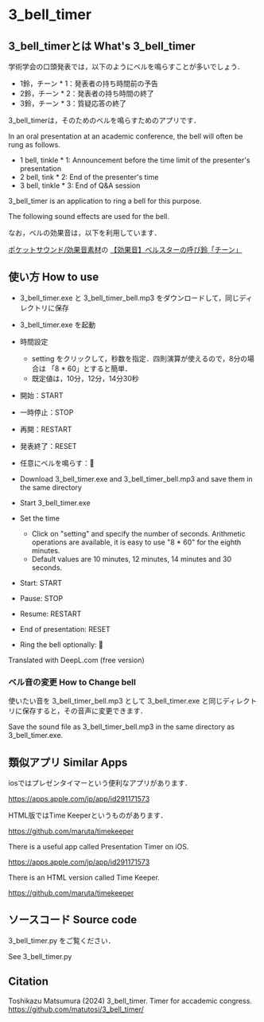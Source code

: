 # 3_bell_timer

## 3_bell_timerとは What's 3_bell_timer

学術学会の口頭発表では，以下のようにベルを鳴らすことが多いでしょう．

- 1鈴，チーン * 1：発表者の持ち時間前の予告  
- 2鈴，チーン * 2：発表者の持ち時間の終了  
- 3鈴，チーン * 3：質疑応答の終了  

3_bell_timerは，そのためのベルを鳴らすためのアプリです．


In an oral presentation at an academic conference, the bell will often be rung as follows.

- 1 bell, tinkle * 1: Announcement before the time limit of the presenter's presentation  
- 2 bell, tink * 2: End of the presenter's time  
- 3 bell, tinkle * 3: End of Q&A session  

3_bell_timer is an application to ring a bell for this purpose.

The following sound effects are used for the bell.


なお，ベルの効果音は，以下を利用しています．

<a href="https://pocket-se.info/">ポケットサウンド/効果音素材</a>の
<a href="https://pocket-se.info/archives/603s/">【効果音】ベルスターの呼び鈴「チーン」</a>

## 使い方 How to use

- 3_bell_timer.exe と 3_bell_timer_bell.mp3 をダウンロードして，同じディレクトリに保存   
- 3_bell_timer.exe を起動   
- 時間設定
    - setting をクリックして，秒数を指定．四則演算が使えるので，8分の場合は 「8 * 60」とすると簡単．
    - 既定値は，10分，12分，14分30秒
- 開始：START
- 一時停止：STOP
- 再開：RESTART
- 発表終了：RESET
- 任意にベルを鳴らす：🔔

- Download 3_bell_timer.exe and 3_bell_timer_bell.mp3 and save them in the same directory   
- Start 3_bell_timer.exe   
- Set the time
    - Click on "setting" and specify the number of seconds. Arithmetic operations are available, it is easy to use "8 * 60" for the eighth minutes.   
    - Default values are 10 minutes, 12 minutes, 14 minutes and 30 seconds.   
- Start: START   
- Pause: STOP   
- Resume: RESTART   
- End of presentation: RESET   
- Ring the bell optionally: 🔔   

Translated with DeepL.com (free version)

### ベル音の変更 How to Change bell

使いたい音を 3_bell_timer_bell.mp3 として 3_bell_timer.exe と同じディレクトリに保存すると，その音声に変更できます．

Save the sound file as 3_bell_timer_bell.mp3 in the same directory as 3_bell_timer.exe.

## 類似アプリ Similar Apps

iosではプレゼンタイマーという便利なアプリがあります．

https://apps.apple.com/jp/app/id291171573

HTML版ではTime Keeperというものがあります．

https://github.com/maruta/timekeeper


There is a useful app called Presentation Timer on iOS.

https://apps.apple.com/jp/app/id291171573

There is an HTML version called Time Keeper.

https://github.com/maruta/timekeeper


## ソースコード Source code

3_bell_timer.py をご覧ください．

See 3_bell_timer.py

## Citation

Toshikazu Matsumura (2024) 3_bell_timer. Timer for accademic congress. https://github.com/matutosi/3_bell_timer/
